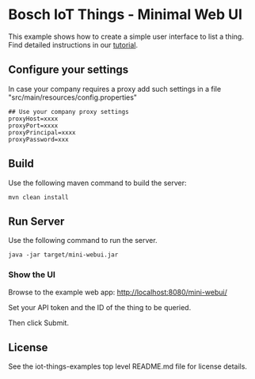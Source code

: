 # Bosch IoT Things - Minimal Web UI

This example shows how to create a simple user interface to list a thing.
Find detailed instructions in our [tutorial](https://things.s-apps.de1.bosch-iot-cloud.com/dokuwiki/doku.php?id=007-tutorial:client:client).

## Configure your settings

In case your company requires a proxy add such settings
in a file "src/main/resources/config.properties"
```
## Use your company proxy settings
proxyHost=xxxx
proxyPort=xxxx
proxyPrincipal=xxxx
proxyPassword=xxx
```

## Build

Use the following maven command to build the server:
```
mvn clean install
```

## Run Server

Use the following command to run the server.
```
java -jar target/mini-webui.jar
```

### Show the UI

Browse to the example web app: <http://localhost:8080/mini-webui/>

Set your API token and the ID of the thing to be queried.

Then click Submit.

## License
See the iot-things-examples top level README.md file for license details.